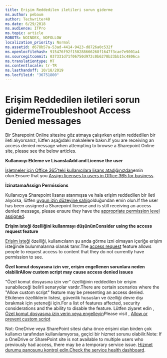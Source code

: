 ```yaml
---
title: Erişim Reddedilen iletileri sorun giderme
ms.author: pebaum
author: Techwriter40
ms.date: 6/29/2018
ms.audience: ITPro
ms.topic: article
ROBOTS: NOINDEX, NOFOLLOW
localization_priority: Normal
ms.assetid: d678b57a-53ad-4414-9423-d8726a0c532f
ms.openlocfilehash: 915476f92f150288666268f1647f3cae7e9001a4
ms.sourcegitcommit: 037331d71f06750d972c0b6278b23bb15c4806ca
ms.translationtype: MT
ms.contentlocale: tr-TR
ms.lasthandoff: 10/18/2019
ms.locfileid: "36751800"
---
```

# <a name="troubleshoot-access-denied-messages"></a><span data-ttu-id="53fab-102">Erişim Reddedilen iletileri sorun giderme</span><span class="sxs-lookup"><span data-stu-id="53fab-102">Troubleshoot Access Denied messages</span></span>

<span data-ttu-id="53fab-103">Bir Sharepoint Online sitesine göz atmaya çalışırken erişim reddedilen bir ileti alıyorsanız, lütfen aşağıdaki makalelere bakın.</span><span class="sxs-lookup"><span data-stu-id="53fab-103">If you are receiving an access denied message when attempting to browse a Sharepoint Online site, please see the below articles.</span></span>

<span data-ttu-id="53fab-104">**Kullanıcıyı Ekleme ve Lisansla**</span><span class="sxs-lookup"><span data-stu-id="53fab-104">**Add and License the user**</span></span>

<span data-ttu-id="53fab-105">[İşletmeler için Office 365'teki kullanıcılara lisans atadığınızdan](https://docs.microsoft.com/office365/admin/subscriptions-and-billing/assign-licenses-to-users?view=o365-worldwide&amp;tabs=One)emin olun.</span><span class="sxs-lookup"><span data-stu-id="53fab-105">Ensure that you [Assign licenses to users in Office 365 for business](https://docs.microsoft.com/office365/admin/subscriptions-and-billing/assign-licenses-to-users?view=o365-worldwide&amp;tabs=One).</span></span>

<span data-ttu-id="53fab-106">**İzinatama**</span><span class="sxs-lookup"><span data-stu-id="53fab-106">**Assign Permissions**</span></span>

<span data-ttu-id="53fab-107">Kullanıcıya Sharepoint lisansı atanmışsa ve hala erişim reddedilen bir ileti alıyorsa, lütfen [uygun izin düzeyine sahip](https://docs.microsoft.com/sharepoint/understanding-permission-levels)olduğundan emin olun.</span><span class="sxs-lookup"><span data-stu-id="53fab-107">If the user has been assigned a Sharepoint license and is still receiving an access denied message, please ensure they have the [appropriate permission level assigned](https://docs.microsoft.com/sharepoint/understanding-permission-levels).</span></span>

<span data-ttu-id="53fab-108">**Erişim isteği özelliğini kullanmayı düşünün**</span><span class="sxs-lookup"><span data-stu-id="53fab-108">**Consider using the access request feature**</span></span>

<span data-ttu-id="53fab-109">[Erişim isteği](https://support.office.com/article/Set-up-and-manage-access-requests-94B26E0B-2822-49D4-929A-8455698654B3) özelliği, kullanıcıların şu anda görme izni olmayan içeriğe erişim isteğinde bulunmalarına olanak tanır.</span><span class="sxs-lookup"><span data-stu-id="53fab-109">The [access request](https://support.office.com/article/Set-up-and-manage-access-requests-94B26E0B-2822-49D4-929A-8455698654B3) feature allows people to request access to content that they do not currently have permission to see.</span></span> 

<span data-ttu-id="53fab-110">**Özel komut dosyasına izin ver, erişim engellenen sorunlara neden olabilir**</span><span class="sxs-lookup"><span data-stu-id="53fab-110">**Allow custom script may cause access denied issues**</span></span>

<span data-ttu-id="53fab-111">"Özel komut dosyasına izin ver" özelliğinin reddedilen bir erişim sunabileceği belirli senaryolar vardır.</span><span class="sxs-lookup"><span data-stu-id="53fab-111">There are certain scenarios where the "Allow custom script" feature may be presenting an access denied.</span></span> <span data-ttu-id="53fab-112">Etkilenen özelliklerin listesi, güvenlik hususları ve özelliği devre dışı bırakmak için yeteneği için.</span><span class="sxs-lookup"><span data-stu-id="53fab-112">For a list of features affected, security considerations and the ability to disable the feature.</span></span> <span data-ttu-id="53fab-113">Lütfen ziyaret edin , [Özel komut dosyasına izin verin veya engelleyin](https://docs.microsoft.com/sharepoint/allow-or-prevent-custom-script)</span><span class="sxs-lookup"><span data-stu-id="53fab-113">Please visit , [Allow or prevent custom script](https://docs.microsoft.com/sharepoint/allow-or-prevent-custom-script)</span></span>

<span data-ttu-id="53fab-114">Not: OneDrive veya SharePoint sitesi daha önce erişimi olan birden çok kullanıcı tarafından kullanılamıyorsa, geçici bir hizmet sorunu olabilir.</span><span class="sxs-lookup"><span data-stu-id="53fab-114">Note: If a OneDrive or SharePoint site is not available to multiple users who previously had access, there may be a temporary service issue.</span></span> <span data-ttu-id="53fab-115">[Hizmet durumu panosunu kontrol edin.](https://portal.office.com/adminportal/home#/servicehealth)</span><span class="sxs-lookup"><span data-stu-id="53fab-115">[Check the service health dashboard](https://portal.office.com/adminportal/home#/servicehealth).</span></span>


  

